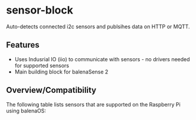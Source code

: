 # sensor-block
Auto-detects connected i2c sensors and publsihes data on HTTP or MQTT.

## Features
- Uses Indusrial IO (iio) to communicate with sensors - no drivers needed for supported sensors
- Main building block for balenaSense 2

## Overview/Compatibility
The following table lists sensors that are supported on the Raspberry Pi using balenaOS:
